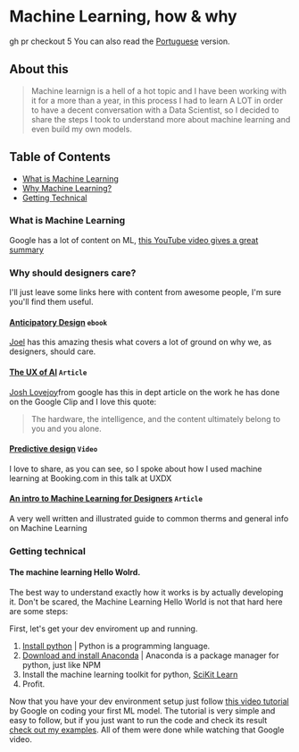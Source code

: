 # Machine Learning, how & why
gh pr checkout 5
You can also read the [Portuguese](translation/README.pt-br.md) version.

## About this
> Machine learnign is a hell of a hot topic and I have been working with it for a more than a year, in this process I had to learn A LOT in order to have a decent conversation with a Data Scientist, so I decided to share the steps I took to understand more about machine learning and even build my own models.

## Table of Contents

* [What is Machine Learning](#what-is-machine-learning)
* [Why Machine Learning?](#why-should-designers-care)
* [Getting Technical](#getting-technical)

### What is Machine Learning

Google has a lot of content on ML, [this YouTube video gives a great summary](https://youtu.be/HcqpanDadyQ)


### Why should designers care?

I'll just leave some links here with content from awesome people, I'm sure you'll find them useful.

#### [Anticipatory Design](https://www.anticipatorydesign.com/thesis/) ``ebook``
[Joel](https://twitter.com/Jvb_nl) has this amazing thesis what covers a lot of ground on why we, as designers, should care.

#### [The UX of AI](https://design.google/library/ux-ai/) ``Article``
[Josh Lovejoy](https://twitter.com/jdlovejoy)from google has this in dept article on the work he has done on the Google Clip and I love this quote:

> The hardware, the intelligence, and the content ultimately belong to you and you alone.

#### [Predictive design](https://youtu.be/3mG03Rm0Ceg) ``Video``
I love to share, as you can see, so I spoke about how I used machine learning at Booking.com in this talk at UXDX

#### [An intro to Machine Learning for Designers](https://uxdesign.cc/an-intro-to-machine-learning-for-designers-5c74ba100257) ``Article``
A very well written and illustrated guide to common therms and general info on Machine Learning


### Getting technical

#### The machine learning **Hello Wolrd**. 
The best way to understand exactly how it works is by actually developing it. Don't be scared, the Machine Learning Hello World is not that hard here are some steps:

First, let's get your dev enviroment up and running.

1. [Install python](https://www.python.org/downloads/) | Python is a programming language.
2. [Download and install Anaconda](https://www.python.org/downloads/) | Anaconda is a package manager for python, just like NPM
3. Install the machine learning toolkit for python, [SciKit Learn](http://scikit-learn.org/stable/install.html)
4. Profit.

Now that you have your dev environment setup just follow [this video tutorial](https://www.youtube.com/watch?v=cKxRvEZd3Mw&list=PLT6elRN3Aer7ncFlaCz8Zz-4B5cnsrOMt) by Google on coding your first ML model.
The tutorial is very simple and easy to follow, but if you just want to run the code and check its result [check out my examples](https://github.com/pmarquees/ml-playground). All of them were done while watching that Google video.



